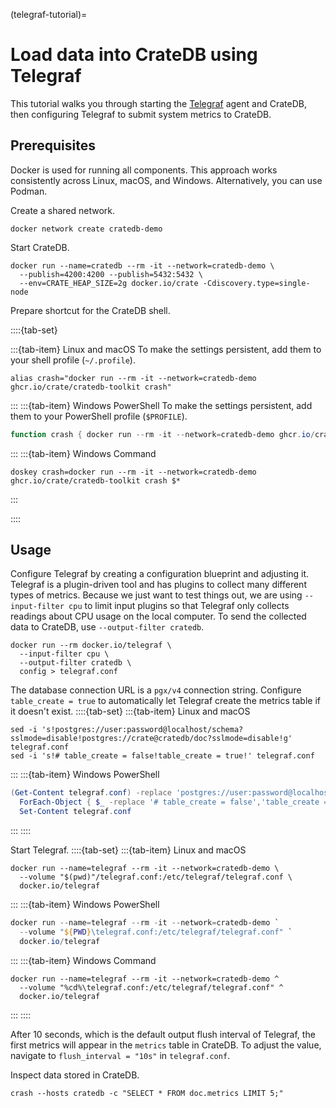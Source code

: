 (telegraf-tutorial)=
# Load data into CrateDB using Telegraf

This tutorial walks you through starting the [Telegraf] agent and CrateDB,
then configuring Telegraf to submit system metrics to CrateDB.

## Prerequisites

Docker is used for running all components. This approach works consistently
across Linux, macOS, and Windows. Alternatively, you can use Podman.

Create a shared network.
```shell
docker network create cratedb-demo
```

Start CrateDB.
```shell
docker run --name=cratedb --rm -it --network=cratedb-demo \
  --publish=4200:4200 --publish=5432:5432 \
  --env=CRATE_HEAP_SIZE=2g docker.io/crate -Cdiscovery.type=single-node
```

Prepare shortcut for the CrateDB shell.

::::{tab-set}

:::{tab-item} Linux and macOS
To make the settings persistent, add them to your shell profile (`~/.profile`).
```shell
alias crash="docker run --rm -it --network=cratedb-demo ghcr.io/crate/cratedb-toolkit crash"
```
:::
:::{tab-item} Windows PowerShell
To make the settings persistent, add them to your PowerShell profile (`$PROFILE`).
```powershell
function crash { docker run --rm -it --network=cratedb-demo ghcr.io/crate/cratedb-toolkit crash @args }
```
:::
:::{tab-item} Windows Command
```shell
doskey crash=docker run --rm -it --network=cratedb-demo ghcr.io/crate/cratedb-toolkit crash $*
```
:::

::::


## Usage

Configure Telegraf by creating a configuration blueprint and adjusting it.
Telegraf is a plugin-driven tool and has plugins to collect many different types
of metrics. Because we just want to test things out, we are using `--input-filter cpu`
to limit input plugins so that Telegraf only collects readings about CPU usage
on the local computer. To send the collected data to CrateDB, use
`--output-filter cratedb`.
```shell
docker run --rm docker.io/telegraf \
  --input-filter cpu \
  --output-filter cratedb \
  config > telegraf.conf
```

The database connection URL is a `pgx/v4` connection string. Configure
`table_create = true` to automatically let Telegraf create the metrics table
if it doesn't exist.
::::{tab-set}
:::{tab-item} Linux and macOS
```shell
sed -i 's!postgres://user:password@localhost/schema?sslmode=disable!postgres://crate@cratedb/doc?sslmode=disable!g' telegraf.conf
sed -i 's!# table_create = false!table_create = true!' telegraf.conf
```
:::
:::{tab-item} Windows PowerShell
```powershell
(Get-Content telegraf.conf) -replace 'postgres://user:password@localhost/schema\?sslmode=disable','postgres://crate@cratedb/doc?sslmode=disable' |
  ForEach-Object { $_ -replace '# table_create = false','table_create = true' } |
  Set-Content telegraf.conf
```
:::
::::


Start Telegraf.
::::{tab-set}
:::{tab-item} Linux and macOS
```shell
docker run --name=telegraf --rm -it --network=cratedb-demo \
  --volume "$(pwd)"/telegraf.conf:/etc/telegraf/telegraf.conf \
  docker.io/telegraf
```
:::
:::{tab-item} Windows PowerShell
```powershell
docker run --name=telegraf --rm -it --network=cratedb-demo `
  --volume "${PWD}\telegraf.conf:/etc/telegraf/telegraf.conf" `
  docker.io/telegraf
```
:::
:::{tab-item} Windows Command
```shell
docker run --name=telegraf --rm -it --network=cratedb-demo ^
  --volume "%cd%\telegraf.conf:/etc/telegraf/telegraf.conf" ^
  docker.io/telegraf
```
:::
::::


After 10 seconds, which is the default output flush interval of Telegraf, the first
metrics will appear in the `metrics` table in CrateDB. To adjust the value, navigate
to `flush_interval = "10s"` in `telegraf.conf`.

Inspect data stored in CrateDB.
```shell
crash --hosts cratedb -c "SELECT * FROM doc.metrics LIMIT 5;"
```


[Telegraf]: https://www.influxdata.com/time-series-platform/telegraf/

